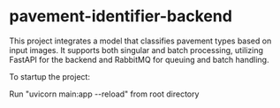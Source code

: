 # pavement-identifier-backend
This project integrates a model that classifies pavement types based on input images. It supports both singular and batch processing, utilizing FastAPI for the backend and RabbitMQ for queuing and batch handling.

To startup the project:

Run "uvicorn main:app --reload" from root directory
